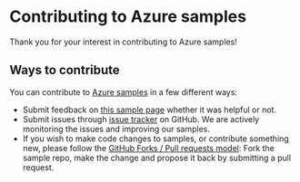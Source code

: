 # Contributing to Azure samples

Thank you for your interest in contributing to Azure samples!

## Ways to contribute

You can contribute to [Azure samples](https://github.com/Azure-Samples/resources-dotnet-manage-policy-assignment) in a few different ways:

- Submit feedback on [this sample page](https://azure.microsoft.com/documentation/samples/resources-dotnet-manage-policy-assignment/) whether it was helpful or not.  
- Submit issues through [issue tracker](https://github.com/Azure-Samples/resources-dotnet-manage-policy-assignment/issues) on GitHub. We are actively monitoring the issues and improving our samples.
- If you wish to make code changes to samples, or contribute something new, please follow the [GitHub Forks / Pull requests model](https://help.github.com/articles/fork-a-repo/): Fork the sample repo, make the change and propose it back by submitting a pull request.